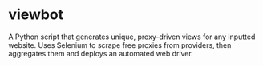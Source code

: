 # viewbot
A Python script that generates unique, proxy-driven views for any inputted website. Uses Selenium to scrape free proxies from providers, then aggregates them and deploys an automated web driver.
